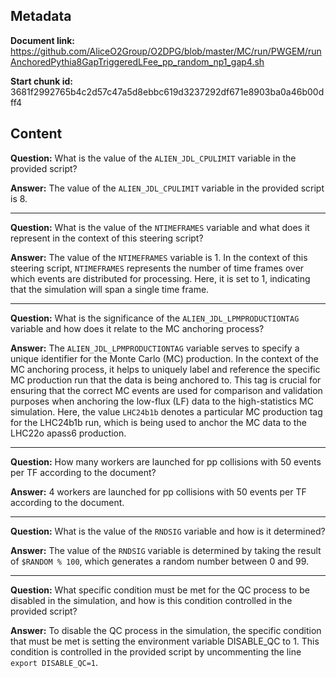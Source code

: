 ## Metadata

**Document link:** https://github.com/AliceO2Group/O2DPG/blob/master/MC/run/PWGEM/runAnchoredPythia8GapTriggeredLFee_pp_random_np1_gap4.sh

**Start chunk id:** 3681f2992765b4c2d57c47a5d8ebbc619d3237292df671e8903ba0a46b00dff4

## Content

**Question:** What is the value of the `ALIEN_JDL_CPULIMIT` variable in the provided script?

**Answer:** The value of the `ALIEN_JDL_CPULIMIT` variable in the provided script is 8.

---

**Question:** What is the value of the `NTIMEFRAMES` variable and what does it represent in the context of this steering script?

**Answer:** The value of the `NTIMEFRAMES` variable is 1. In the context of this steering script, `NTIMEFRAMES` represents the number of time frames over which events are distributed for processing. Here, it is set to 1, indicating that the simulation will span a single time frame.

---

**Question:** What is the significance of the `ALIEN_JDL_LPMPRODUCTIONTAG` variable and how does it relate to the MC anchoring process?

**Answer:** The `ALIEN_JDL_LPMPRODUCTIONTAG` variable serves to specify a unique identifier for the Monte Carlo (MC) production. In the context of the MC anchoring process, it helps to uniquely label and reference the specific MC production run that the data is being anchored to. This tag is crucial for ensuring that the correct MC events are used for comparison and validation purposes when anchoring the low-flux (LF) data to the high-statistics MC simulation. Here, the value `LHC24b1b` denotes a particular MC production tag for the LHC24b1b run, which is being used to anchor the MC data to the LHC22o apass6 production.

---

**Question:** How many workers are launched for pp collisions with 50 events per TF according to the document?

**Answer:** 4 workers are launched for pp collisions with 50 events per TF according to the document.

---

**Question:** What is the value of the `RNDSIG` variable and how is it determined?

**Answer:** The value of the `RNDSIG` variable is determined by taking the result of `$RANDOM % 100`, which generates a random number between 0 and 99.

---

**Question:** What specific condition must be met for the QC process to be disabled in the simulation, and how is this condition controlled in the provided script?

**Answer:** To disable the QC process in the simulation, the specific condition that must be met is setting the environment variable DISABLE_QC to 1. This condition is controlled in the provided script by uncommenting the line `export DISABLE_QC=1`.